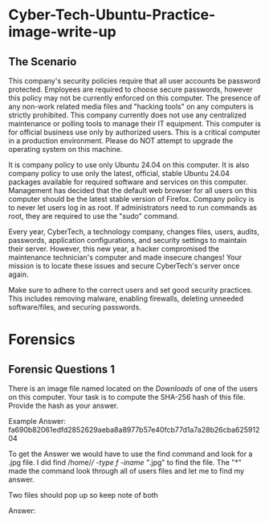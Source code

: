 # Cyber-Tech-Ubuntu-Practice-image-write-up

## The Scenario

 This company's security policies require that all user accounts be password protected. Employees are required to choose secure passwords, however this policy may not be currently enforced on this computer. The presence of any non-work related media files and "hacking tools" on any computers is strictly prohibited. This company currently does not use any centralized maintenance or polling tools to manage their IT equipment. This computer is for official business use only by authorized users. This is a critical computer in a production environment. Please do NOT attempt to upgrade the operating system on this machine.
 
It is company policy to use only Ubuntu 24.04 on this computer. It is also company policy to use only the latest, official, stable Ubuntu 24.04 packages available for required software and services on this computer. Management has decided that the default web browser for all users on this computer should be the latest stable version of Firefox. Company policy is to never let users log in as root. If administrators need to run commands as root, they are required to use the "sudo" command.

Every year, CyberTech, a technology company, changes files, users, audits, passwords, application configurations, and security settings to maintain their server. However, this new year, a hacker compromised the maintenance technician's computer and made insecure changes! Your mission is to locate these issues and secure CyberTech's server once again.

Make sure to adhere to the correct users and set good security practices. This includes removing malware, enabling firewalls, deleting unneeded software/files, and securing passwords. 

# Forensics

## Forensic Questions 1
There is an image file named located on the *Downloads* of one of the users on this computer. Your task is to compute the SHA-256 hash of this file. Provide the hash as your answer.

Example Answer: fa690b82061edfd2852629aeba8a8977b57e40fcb77d1a7a28b26cba62591204

To get the Answer we would have to use the find command and look for a .jpg file.
I did find /home/*/ -type f -iname "*.jpg" to find the file. The "*" made the command look through all of users files and let me to find my answer. 

Two files should pop up so keep note of both 

Answer: 
